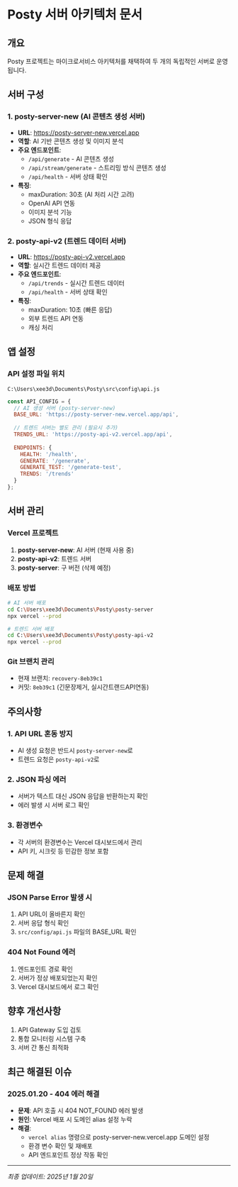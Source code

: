 # Posty 서버 아키텍처 문서

## 개요
Posty 프로젝트는 마이크로서비스 아키텍처를 채택하여 두 개의 독립적인 서버로 운영됩니다.

## 서버 구성

### 1. posty-server-new (AI 콘텐츠 생성 서버)
- **URL**: https://posty-server-new.vercel.app
- **역할**: AI 기반 콘텐츠 생성 및 이미지 분석
- **주요 엔드포인트**:
  - `/api/generate` - AI 콘텐츠 생성
  - `/api/stream/generate` - 스트리밍 방식 콘텐츠 생성
  - `/api/health` - 서버 상태 확인
- **특징**:
  - maxDuration: 30초 (AI 처리 시간 고려)
  - OpenAI API 연동
  - 이미지 분석 기능
  - JSON 형식 응답

### 2. posty-api-v2 (트렌드 데이터 서버)
- **URL**: https://posty-api-v2.vercel.app
- **역할**: 실시간 트렌드 데이터 제공
- **주요 엔드포인트**:
  - `/api/trends` - 실시간 트렌드 데이터
  - `/api/health` - 서버 상태 확인
- **특징**:
  - maxDuration: 10초 (빠른 응답)
  - 외부 트렌드 API 연동
  - 캐싱 처리

## 앱 설정

### API 설정 파일 위치
`C:\Users\xee3d\Documents\Posty\src\config\api.js`

```javascript
const API_CONFIG = {
  // AI 생성 서버 (posty-server-new)
  BASE_URL: 'https://posty-server-new.vercel.app/api',
  
  // 트렌드 서버는 별도 관리 (필요시 추가)
  TRENDS_URL: 'https://posty-api-v2.vercel.app/api',
  
  ENDPOINTS: {
    HEALTH: '/health',
    GENERATE: '/generate',
    GENERATE_TEST: '/generate-test',
    TRENDS: '/trends'
  }
};
```

## 서버 관리

### Vercel 프로젝트
1. **posty-server-new**: AI 서버 (현재 사용 중)
2. **posty-api-v2**: 트렌드 서버
3. **posty-server**: 구 버전 (삭제 예정)

### 배포 방법
```bash
# AI 서버 배포
cd C:\Users\xee3d\Documents\Posty\posty-server
npx vercel --prod

# 트렌드 서버 배포
cd C:\Users\xee3d\Documents\Posty\posty-api-v2
npx vercel --prod
```

### Git 브랜치 관리
- 현재 브랜치: `recovery-8eb39c1`
- 커밋: `8eb39c1` (긴문장제거, 실시간트랜드API연동)

## 주의사항

### 1. API URL 혼동 방지
- AI 생성 요청은 반드시 `posty-server-new`로
- 트렌드 요청은 `posty-api-v2`로

### 2. JSON 파싱 에러
- 서버가 텍스트 대신 JSON 응답을 반환하는지 확인
- 에러 발생 시 서버 로그 확인

### 3. 환경변수
- 각 서버의 환경변수는 Vercel 대시보드에서 관리
- API 키, 시크릿 등 민감한 정보 포함

## 문제 해결

### JSON Parse Error 발생 시
1. API URL이 올바른지 확인
2. 서버 응답 형식 확인
3. `src/config/api.js` 파일의 BASE_URL 확인

### 404 Not Found 에러
1. 엔드포인트 경로 확인
2. 서버가 정상 배포되었는지 확인
3. Vercel 대시보드에서 로그 확인

## 향후 개선사항
1. API Gateway 도입 검토
2. 통합 모니터링 시스템 구축
3. 서버 간 통신 최적화

## 최근 해결된 이슈

### 2025.01.20 - 404 에러 해결
- **문제**: API 호출 시 404 NOT_FOUND 에러 발생
- **원인**: Vercel 배포 시 도메인 alias 설정 누락
- **해결**: 
  - `vercel alias` 명령으로 posty-server-new.vercel.app 도메인 설정
  - 환경 변수 확인 및 재배포
  - API 엔드포인트 정상 작동 확인

---
*최종 업데이트: 2025년 1월 20일*